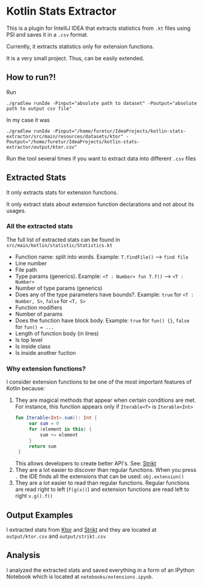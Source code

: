 # Kotlin Stats Extractor

<!-- Plugin description -->
This is a plugin for IntelliJ IDEA that extracts statistics from `.kt` files using PSI and saves it in a `.csv` format.

Currently, it extracts statistics only for extension functions.

It is a very small project. Thus, can be easily extended.
<!-- Plugin description end -->

## How to run?!

Run
```shell
./gradlew runIde -Pinput="absolute path to dataset" -Poutput="absolute path to output csv file"
```

In my case it was

```shell
./gradlew runIde -Pinput="/home/furetur/IdeaProjects/kotlin-stats-extractor/src/main/resources/datasets/ktor" -Poutput="/home/furetur/IdeaProjects/kotlin-stats-extractor/output/ktor.csv"
```
Run the tool several times if you want to extract data into different `.csv` files

## Extracted Stats

It only extracts stats for extension functions.

It only extract stats about extension function declarations and not about its usages.

### All the extracted stats

The full list of extracted stats can be found in `src/main/kotlin/statistic/Statistics.kt`

* Function name: split into words. Example: `T.findFile()` --> `find file`
* Line number
* File path
* Type params (generics). Example: `<T : Number> fun T.f()` --> `<T : Number>`
* Number of type params (generics)
* Does any of the type parameters have bounds?. Example: `true` for `<T : Number, S>`, `false` for `<T, S>`
* Function modifiers
* Number of params
* Does the function have block body. Example: `true` for `fun() {}`, `false` for `fun() = ...`
* Length of function body (in lines)
* Is top level
* Is inside class
* Is inside another fuction

### Why extension functions?
I consider extension functions to be one of the most important features of Kotlin because:

1. They are magical methods that appear when certain conditions are met.
   For instance, this function appears only if `Iterable<T>` is `Iterable<Int>`
   ```kotlin
   fun Iterable<Int>.sum(): Int {
        var sum = 0
        for (element in this) {
            sum += element
        }
        return sum
    }
    ```
   This allows developers to create better API's. See: [Strikt](https://strikt.io/)
2. They are a lot easier to discover than regular functions.
   When you press `.` the IDE finds all the extensions that can be used: `obj.extension()` 
3. They are a lot easier to read than regular functions. Regular functions are read right to left (`f(g(x))`)
   and extension functions are read left to right `x.g().f()`


## Output Examples

I extracted stats from [Ktor](https://github.com/ktorio/ktor) and [Strikt](https://github.com/robfletcher/strikt/)
and they are located at `output/ktor.csv` and `output/strikt.csv`

## Analysis

I analyzed the extracted stats and saved everything in a form of an IPython Notebook
which is located at `notebooks/extensions.ipynb`.